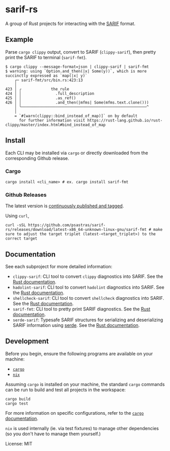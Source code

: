 # sarif-rs

A group of Rust projects for interacting with the
[SARIF](https://sarifweb.azurewebsites.net/) format.

## Example

Parse `cargo clippy` output, convert to SARIF (`clippy-sarif`), then pretty
print the SARIF to terminal (`sarif-fmt`).

```shell
$ cargo clippy --message-format=json | clippy-sarif | sarif-fmt
$ warning: using `Option.and_then(|x| Some(y))`, which is more succinctly expressed as `map(|x| y)`
    ┌─ sarif-fmt/src/bin.rs:423:13
    │
423 │ ╭             the_rule
424 │ │               .full_description
425 │ │               .as_ref()
426 │ │               .and_then(|mfms| Some(mfms.text.clone()))
    │ ╰───────────────────────────────────────────────────────^
    │
    = `#[warn(clippy::bind_instead_of_map)]` on by default
      for further information visit https://rust-lang.github.io/rust-clippy/master/index.html#bind_instead_of_map
```

## Install

Each CLI may be installed via `cargo` or directly downloaded from the
corresponding Github release.

### Cargo

```shell
cargo install <cli_name> # ex. cargo install sarif-fmt
```

### Github Releases

The latest version is
[continuously published and tagged](https://github.com/psastras/sarif-rs/releases).

Using `curl`,

```shell
curl -sSL https://github.com/psastras/sarif-rs/releases/download/latest-x86_64-unknown-linux-gnu/sarif-fmt # make sure to adjust the target triplet (latest-<target_triplet>) to the correct target
```

## Documentation

See each subproject for more detailed information:

- `clippy-sarif`: CLI tool to convert `clippy` diagnostics into SARIF. See the
  [Rust documentation](https://psastras.github.io/sarif-rs/clippy_sarif/index.html).
- `hadolint-sarif`: CLI tool to convert `hadolint` diagnostics into SARIF. See
  the
  [Rust documentation](https://psastras.github.io/sarif-rs/hadolint_sarif/index.html).
- `shellcheck-sarif`: CLI tool to convert `shellcheck` diagnostics into SARIF.
  See the
  [Rust documentation](https://psastras.github.io/sarif-rs/shellcheck_sarif/index.html).
- `sarif-fmt`: CLI tool to pretty print SARIF diagnostics. See the
  [Rust documentation](https://psastras.github.io/sarif-rs/sarif_fmt/index.html).
- `serde-sarif`: Typesafe SARIF structures for serializing and deserializing
  SARIF information using [serde](https://serde.rs/). See the
  [Rust documentation](https://psastras.github.io/sarif-rs/serde_sarif/index.html).

## Development

Before you begin, ensure the following programs are available on your machine:

- [`cargo`](https://rustup.rs/)
- [`nix`](https://nixos.org/download.html#nix-quick-install)

Assuming `cargo` is installed on your machine, the standard `cargo` commands can
be run to build and test all projects in the workspace:

```shell
cargo build
cargo test
```

For more information on specific configurations, refer to the
[`cargo` documentation](https://doc.rust-lang.org/cargo/index.html).

`nix` is used internally (ie. via test fixtures) to manage other dependencies
(so you don't have to manage them yourself.)

License: MIT
